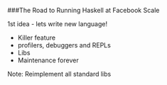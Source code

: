 ###The Road to Running Haskell at Facebook Scale

1st idea - lets write new language!

- Killer feature
- profilers, debuggers and REPLs
- Libs
- Maintenance forever

Note:
Reimplement all standard libs
